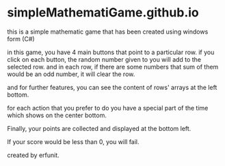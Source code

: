 # simpleMathematiGame.github.io
this is a simple mathematic game that has been created using windows form (C#)
 
 in this game, you have 4 main buttons that point to a particular row.
if you click on each button, the random number given to you will add
to the selected row.
and in each row, if there are some numbers that sum of them would be an odd number, it will
clear the row.

and for further features, you can see the content of rows' arrays at the left bottom.

for each action that you prefer to do you have a special part of the time which shows on the center bottom.

Finally, your points are collected and displayed at the bottom left.

If your score would be less than 0, you will fail.

created by erfunit.
